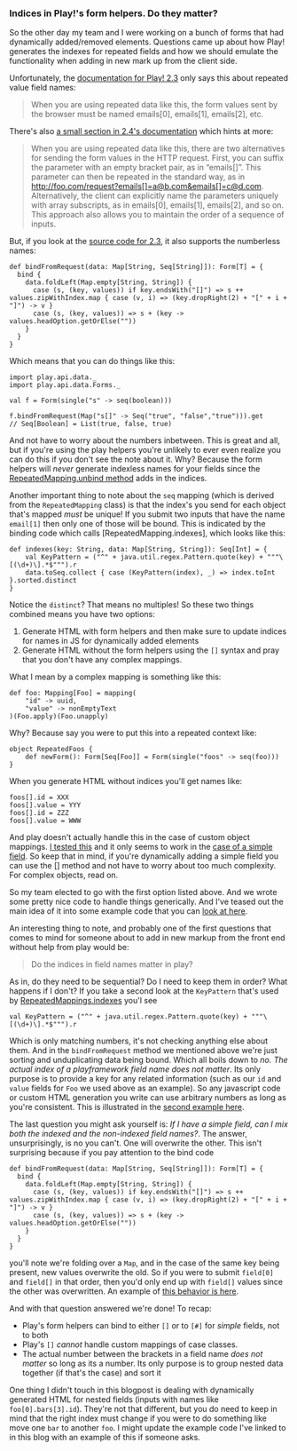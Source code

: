 ### Indices in Play!'s form helpers. Do they matter?

So the other day my team and I were working on a bunch of forms that had 
dynamically added/removed elements. Questions came up about how Play! 
generates the indexes for repeated fields and how we should emulate the 
functionality when adding in new mark up from the client side.

Unfortunately, the [documentation for Play! 2.3] only says this about 
repeated value field names:

>When you are using repeated data like this, the form values sent by the browser must be named emails[0], emails[1], emails[2], etc.

There's also [a small section in 2.4's documentation] which hints at more:

>When you are using repeated data like this, there are two alternatives for sending the form values in the HTTP request. First, you can suffix the parameter with an empty bracket pair, as in “emails[]”. This parameter can then be repeated in the standard way, as in http://foo.com/request?emails[]=a@b.com&emails[]=c@d.com. Alternatively, the client can explicitly name the parameters uniquely with array subscripts, as in emails[0], emails[1], emails[2], and so on. This approach also allows you to maintain the order of a sequence of inputs.

But, if you look at the [source code for 2.3], it also supports the numberless names:

	def bindFromRequest(data: Map[String, Seq[String]]): Form[T] = {
	  bind {
	    data.foldLeft(Map.empty[String, String]) {
	      case (s, (key, values)) if key.endsWith("[]") => s ++ values.zipWithIndex.map { case (v, i) => (key.dropRight(2) + "[" + i + "]") -> v }
	      case (s, (key, values)) => s + (key -> values.headOption.getOrElse(""))
	    }
	  }
	}

Which means that you can do things like this:

	import play.api.data._
	import play.api.data.Forms._

	val f = Form(single("s" -> seq(boolean)))

	f.bindFromRequest(Map("s[]" -> Seq("true", "false","true"))).get
	// Seq[Boolean] = List(true, false, true)

And not have to worry about the numbers inbetween. This is great and all, 
but if you're using the play helpers you're unlikely to ever even realize 
you can do this if you don't see the note about it. Why? Because the 
form helpers will _never_ generate indexless names for your fields since
the [RepeatedMapping.unbind method] adds in the indices. 

Another important thing to note about the `seq` mapping (which is derived 
from the `RepeatedMapping` class) is that the index's you send for each 
object that's mapped _must_ be unique! If you submit two inputs that have 
the name `email[1]` then only one of those will be bound. This is indicated 
by the binding code which calls [RepeatedMapping.indexes], which looks like 
this:

	def indexes(key: String, data: Map[String, String]): Seq[Int] = {
	    val KeyPattern = ("^" + java.util.regex.Pattern.quote(key) + """\[(\d+)\].*$""").r
	    data.toSeq.collect { case (KeyPattern(index), _) => index.toInt }.sorted.distinct
	}

Notice the `distinct`? That means no multiples! So these two things combined 
means you have two options:

1. Generate HTML with form helpers and then make sure to update indices for names in JS for dynamically added elements
2. Generate HTML without the form helpers using the `[]` syntax and pray that you don't have any complex mappings.

What I mean by a complex mapping is something like this:

	def foo: Mapping[Foo] = mapping(
		"id" -> uuid,
		"value" -> nonEmptyText
	)(Foo.apply)(Foo.unapply)

Why? Because say you were to put this into a repeated context like:

	object RepeatedFoos {
		def newForm(): Form[Seq[Foo]] = Form(single("foos" -> seq(foo)))
	}

When you generate HTML without indices you'll get names like:

	foos[].id = XXX
	foos[].value = YYY
	foos[].id = ZZZ
	foos[].value = WWW

And play doesn't actually handle this in the case of custom object mappings. 
[I tested this] and it only seems to work in the [case of a simple field]. 
So keep that in mind, if you're dynamically adding a simple field you can 
use the [] method and not have to worry about too much complexity. For complex
objects, read on.

So my team elected to go with the first option listed above. And we wrote 
some pretty nice code to handle things generically. And I've teased out 
the main idea of it into some example code that you can [look at here]. 

An interesting thing to note, and probably one of the first questions that 
comes to mind for someone about to add in new markup from the front end 
without help from play would be:

>Do the indices in field names matter in play?

As in, do they need to be sequential? Do I need to keep them in order? 
What happens if I don't? If you take a second look at the `KeyPattern` 
that's used by [RepeatedMappings.indexes] you'l see

	val KeyPattern = ("^" + java.util.regex.Pattern.quote(key) + """\[(\d+)\].*$""").r

Which is only matching numbers, it's not checking anything else about them. 
And in the `bindFromRequest` method we mentioned above we're just sorting 
and unduplicating data being bound. Which all boils down to *no. The actual 
index of a playframework field name does not matter*. Its only purpose is 
to provide a key for any related information (such as our `id` and `value` 
fields for `Foo` we used above as an example). So any javascript code 
or custom HTML generation you write can use arbitrary numbers as long as 
you're consistent. This is illustrated in the [second example here].

The last question you might ask yourself is: _If I have a simple field, 
can I mix both the indexed and the non-indexed field names?_. The answer,
unsurprisingly, is no you can't. One will overwrite the other. This isn't 
surprising because if you pay attention to the bind code

	def bindFromRequest(data: Map[String, Seq[String]]): Form[T] = {
	  bind {
	    data.foldLeft(Map.empty[String, String]) {
	      case (s, (key, values)) if key.endsWith("[]") => s ++ values.zipWithIndex.map { case (v, i) => (key.dropRight(2) + "[" + i + "]") -> v }
	      case (s, (key, values)) => s + (key -> values.headOption.getOrElse(""))
	    }
	  }
	}

you'll note we're folding over a `Map`, and in the case of the same key 
being present, new values overwrite the old. So if you were to submit 
`field[0]` and `field[]` in that order, then you'd only end up with `field[]`
values since the other was overwritten. An example of [this behavior is here].

And with that question answered we're done! To recap:

- Play's form helpers can bind to either `[]` or to `[#]` for _simple_ fields, not to both
- Play's `[]` _cannot_ handle custom mappings of case classes.
- The actual number between the brackets in a field name _does not matter_ so long as its a number. Its only purpose is to group nested data together (if that's the case) and sort it

One thing I didn't touch in this blogpost is dealing with dynamically generated 
HTML for nested fields (inputs with names like `foo[0].bars[3].id`). They're not 
that different, but you do need to keep in mind that the right index must change 
if you were to do something like move one `bar` to another `foo`. I might update
the example code I've linked to in this blog with an example of this if someone 
asks.


[documentation for Play! 2.3]:https://playframework.com/documentation/2.3.x/ScalaForms#Repeated-values
[a small section in 2.4's documentation]:https://playframework.com/documentation/2.3.x/ScalaForms#Repeated-values
[source code for 2.3]:https://github.com/playframework/playframework/blob/34b3090525c4b550938121beb09f10072811b1f3/framework/src/play/src/main/scala/play/api/data/Form.scala#L90
[RepeatedMapping.unbind method]:https://github.com/playframework/playframework/blob/34b3090525c4b550938121beb09f10072811b1f3/framework/src/play/src/main/scala/play/api/data/Form.scala#L726
[RepeatedMappings.indexes]:https://github.com/playframework/playframework/blob/34b3090525c4b550938121beb09f10072811b1f3/framework/src/play/src/main/scala/play/api/data/Form.scala#L711
[look at here]:https://github.com/EdgeCaseBerg/play--repeated-form-examples
[second example here]:https://github.com/EdgeCaseBerg/play--repeated-form-examples/blob/master/public/javascripts/repeatFoos-ex2.js#L24
[I tested this]:https://github.com/EdgeCaseBerg/play--repeated-form-examples/blob/master/app/views/example/repeatedFoosEx3.scala.html
[case of a simple field]:https://github.com/EdgeCaseBerg/play--repeated-form-examples/blob/master/app/views/example/simpleNoIndicesEx1.scala.html
[this behavior is here]:https://github.com/EdgeCaseBerg/play--repeated-form-examples/blob/master/app/views/example/simpleMixedIndicesEx1.scala.html